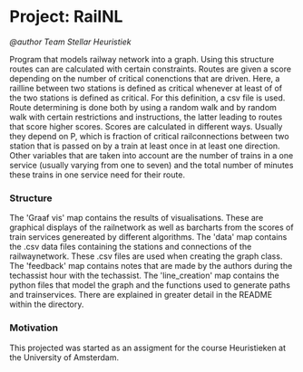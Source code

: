 # Project: RailNL #
*@author Team Stellar Heuristiek*

Program that models railway network into a graph. Using this structure routes can are calculated with certain constraints. Routes are given a score depending on the number of critical conenctions that are driven. Here, a railline between two stations is defined as critical whenever at least of of the two stations is defined as critical. For this definition, a csv file is used. 
Route determining is done both by using a random walk and by random walk with certain restrictions and instructions, the latter leading to routes that score higher scores.
Scores are calculated in different ways. Usually they depend on P, which is fraction of critical railconnections between two station that is passed on by a train at least once in at least one direction. Other variables that are taken into account are the number of trains in a one service (usually varying from one to seven) and the total number of minutes these trains in one service need for their route.

### Structure ###
The 'Graaf vis' map contains the results of visualisations. These are graphical displays of the railnetwork as well as barcharts from the scores of train services genereated by different algorithms.
The 'data' map contains the .csv data files containing the stations and connections of the railwaynetwork. These .csv files are used when creating the graph class.
The 'feedback' map contains notes that are made by the authors during the techassist hour with the techassist.
The 'line_creation' map contains the python files that model the graph and the functions used to generate paths and trainservices. There are explained in greater detail in the README within the directory.

### Motivation ###
This projected was started as an assigment for the course Heuristieken at the University of Amsterdam.

